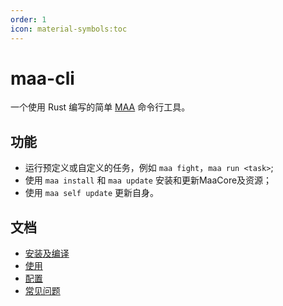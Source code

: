 ```yaml
---
order: 1
icon: material-symbols:toc
---
```


# maa-cli

一个使用 Rust 编写的简单 [MAA][maa-home] 命令行工具。

## 功能

- 运行预定义或自定义的任务，例如 `maa fight`，`maa run <task>`;
- 使用 `maa install` 和 `maa update` 安装和更新MaaCore及资源；
- 使用 `maa self update` 更新自身。

## 文档

- [安装及编译](install.md)
- [使用](usage.md)
- [配置](config.md)
- [常见问题](faq.md)

[maa-home]: https://github.com/MaaAssistantArknights/MaaAssistantArknights/
